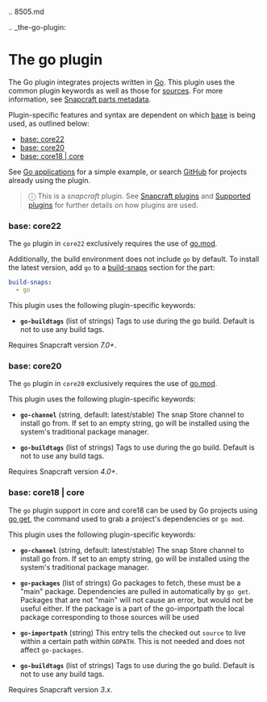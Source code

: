 .. 8505.md

.. _the-go-plugin:

# The go plugin

The Go plugin integrates projects written in [Go](https://golang.org/). This plugin uses the common plugin keywords as well as those for [sources](snapcraft-parts-metadata.md#heading--source). For more information, see [Snapcraft parts metadata](snapcraft-parts-metadata.md).

Plugin-specific features and syntax are dependent on which [base](base-snaps.md) is being used, as outlined below:

- [base: core22](#heading--core22)
- [base: core20](#heading--core20)
- [base: core18 | core](#heading--core18)

See [Go applications](go-applications.md) for a simple example, or search [GitHub](https://github.com/search?q=path%3Asnapcraft.yaml+%22plugin%3A+go%22&type=Code) for projects already using the plugin.

> ⓘ  This is a *snapcraft* plugin. See [Snapcraft plugins](snapcraft-plugins.md) and [Supported plugins](supported-plugins.md) for further details on how plugins are used.

<h3 id='heading--core22'>base: core22</h3>

The `go` plugin in `core22` exclusively requires the use of [go.mod](https://golang.org/ref/mod).

Additionally, the build environment does not include `go` by default. To install the latest version, add `go` to a [build-snaps](build-and-staging-dependencies.md#heading--package) section for the part:

```yaml
build-snaps:
  - go
```

This plugin uses the following plugin-specific keywords:

 - **`go-buildtags`** (list of strings)
      Tags to use during the go build. Default is not to use any build tags.

Requires Snapcraft version _7.0+_.

<h3 id='heading--core20'>base: core20</h3>

The `go` plugin in `core20` exclusively requires the use of [go.mod](https://golang.org/ref/mod).

This plugin uses the following plugin-specific keywords:

 - **`go-channel`**  (string, default: latest/stable)
   The snap Store channel to install go from. If set to an empty string, go will be installed using the system's traditional package manager.

 - **`go-buildtags`** (list of strings)
      Tags to use during the go build. Default is not to use any build tags.

Requires Snapcraft version _4.0+_.

<h3 id='heading--core18'>base: core18 | core</h3>

The `go` plugin support in core and core18 can be used by Go projects using [go get](https://golang.org/pkg/cmd/go/internal/get/), the command used to grab a project's dependencies or `go mod`.

This plugin uses the following plugin-specific keywords:

 - **`go-channel`**  (string, default: latest/stable)
   The snap Store channel to install go from. If set to an empty string, go will be installed using the system's traditional package manager.

  - **`go-packages`** (list of strings)
    Go packages to fetch, these must be a "main" package.
    Dependencies are pulled in automatically by `go get`.
    Packages that are not "main" will not cause an error, but would not be useful either.
    If the package is a part of the go-importpath the local package
    corresponding to those sources will be used

 - **`go-importpath`** (string)
      This entry tells the checked out `source` to live within a certain path
      within `GOPATH`.
      This is not needed and does not affect `go-packages`.

 - **`go-buildtags`** (list of strings)
      Tags to use during the go build. Default is not to use any build tags.

Requires Snapcraft version _3.x_.
